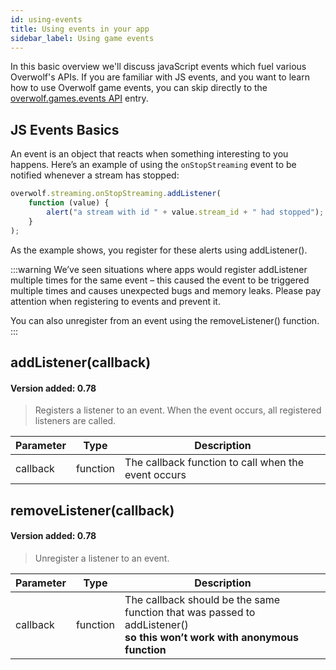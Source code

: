 ```yaml
---
id: using-events
title: Using events in your app
sidebar_label: Using game events
---
```

In this basic overview we'll discuss javaScript events which fuel various Overwolf's APIs. If you are familiar with JS events, and you want to learn how to use Overwolf game events, you can skip directly to the [overwolf.games.events API](../api/overwolf-games-events) entry.

## JS Events Basics

An event is an object that reacts when something interesting to you happens. Here’s an example of using the `onStopStreaming` event to be notified whenever a stream has stopped:

```js
overwolf.streaming.onStopStreaming.addListener(
    function (value) {
        alert("a stream with id " + value.stream_id + " had stopped");
    }
);
```

As the example shows, you register for these alerts using addListener().

:::warning
We’ve seen situations where apps would register addListener multiple times for the same event – this caused the event to be triggered multiple times and causes unexpected bugs and memory leaks. Please pay attention when registering to events and prevent it.

You can also unregister from an event using the removeListener() function.
:::

## addListener(callback)

#### Version added: 0.78 

> Registers a listener to an event. When the event occurs, all registered listeners are called.

Parameter     | Type     | Description                                                                       |
--------------| -------- | --------------------------------------------------------------------------------- |
callback      | function | The callback function to call when the event occurs                               |

## removeListener(callback)

#### Version added: 0.78 

> Unregister a listener to an event.

Parameter     | Type     | Description                                                                                                                 |
--------------| -------- | --------------------------------------------------------------------------------------------------------------------------- |
callback      | function | The callback should be the same function that was passed to addListener()</br>**so this won’t work with anonymous function**  |
